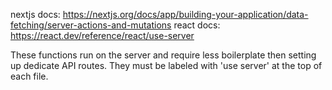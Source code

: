 nextjs docs: https://nextjs.org/docs/app/building-your-application/data-fetching/server-actions-and-mutations
react docs: https://react.dev/reference/react/use-server

These functions run on the server and require less boilerplate then setting up dedicate API routes.  They must be labeled with 'use server' at the top of each file.